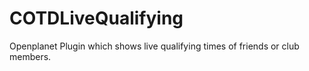 # COTDLiveQualifying

Openplanet Plugin which shows live qualifying times of friends or club members.
